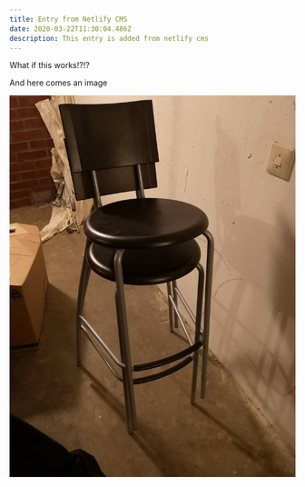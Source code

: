 ```yaml
---
title: Entry from Netlify CMS
date: 2020-03-22T11:30:04.486Z
description: This entry is added from netlify cms
---
```

What if this works!?!?

And here comes an image

![Some image](./images/img_20190415_212431.jpg)